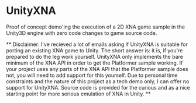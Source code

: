 UnityXNA
========

Proof of concept demo'ing the execution of a 2D XNA game sample in the Unity3D engine with zero code changes to game source code.

** Disclaimer: I've recieved a lot of emails asking if UnityXNA is suitable for porting an existing XNA game to Unity. The short answer is: it is, if you're prepared to do the leg work yourself. UnityXNA only implements the bare minimum of the XNA API in order to get the Platformer sample working. If your project uses any parts of the XNA API that the Platformer sample does not, you will need to add support for this yourself. Due to personal time constraints and the nature of this project as a tech demo only, I can offer no support for UnityXNA. Source code is provided for the curious and as a nice starting point for more serious emulation of XNA in Unity. **